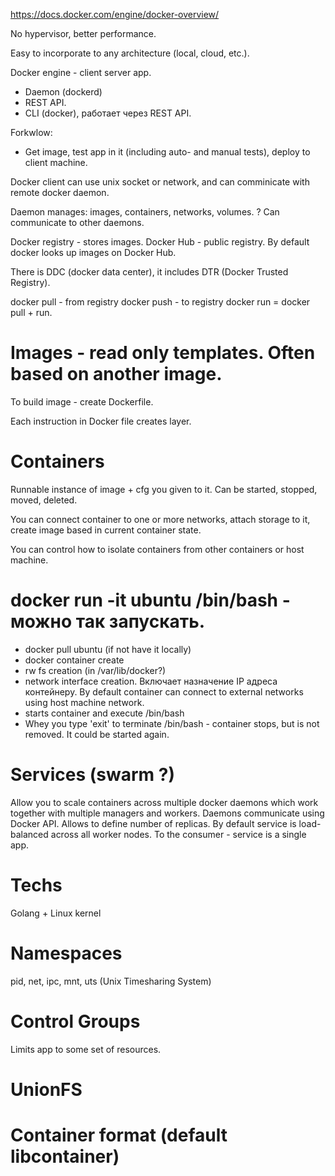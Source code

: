 https://docs.docker.com/engine/docker-overview/

No hypervisor, better performance.

Easy to incorporate to any architecture (local, cloud, etc.).

Docker engine - client server app.
* Daemon (dockerd)
* REST API.
* CLI (docker), работает через REST API.

Forkwlow:

* Get image, test app in it (including auto- and manual tests),
deploy to client machine.

Docker client can use unix socket or network, and can comminicate with remote docker daemon.

Daemon manages: images, containers, networks, volumes.
? Can communicate to other daemons.

Docker registry - stores images.
Docker Hub - public registry.
By default docker looks up images on Docker Hub.

There is DDC (docker data center), it includes DTR (Docker Trusted Registry).

docker pull - from registry
docker push - to registry
docker run = docker pull + run.

# Images - read only templates. Often based on another image.
To build image - create Dockerfile.

Each instruction in Docker file creates layer.

# Containers
Runnable instance of image + cfg you given to it.
Can be started, stopped, moved, deleted.

You can connect container to one or more networks, attach storage to it,
create image based in current container state.

You can control how to isolate containers from other containers or host machine.

# docker run -it ubuntu /bin/bash - можно так запускать.

* docker pull ubuntu (if not have it locally)
* docker container create
* rw fs creation  (in /var/lib/docker?)
* network interface creation. Включает назначение IP адреса контейнеру.
By default container can connect to external networks using host machine network.
* starts container and execute /bin/bash
* Whey you type 'exit' to terminate /bin/bash - container stops, but is not removed.
It could be started again.

# Services (swarm ?)

Allow you to scale containers across multiple docker daemons
which work together with multiple managers and workers.
Daemons communicate using Docker API.
Allows to define number of replicas.
By default service is load-balanced across all worker nodes.
To the consumer - service is a single app.


# Techs
Golang + Linux kernel

# Namespaces
pid, net, ipc, mnt, uts (Unix Timesharing System)

# Control Groups

Limits app to some set of resources.

# UnionFS

# Container format (default libcontainer)



















